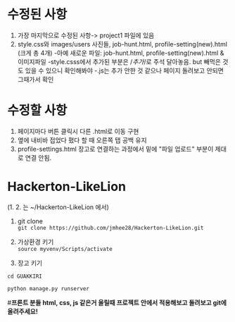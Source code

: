 # 수정된 사항
1. 가장 마지막으로 수정된 사항-> project1 파일에 있음
2. style.css와 images/users 사진들, job-hunt.html, profile-setting(new).html (크게 총 4개)
  -아예 새로운 파일: job-hunt.html, profile-setting(new).html & 이미지파일
  -style.csss에서 추가된 부분은 /*추가*/로 주석 달아놓음. but 빼먹은 것도 있을 수 있으니 확인해봐야
  -.js는 추가 안한 것 같으나 페이지 돌려보고 안되면 그때가서 확인

# **수정할 사항**

1. 페이지마다 버튼 클릭시 다른 .html로 이동 구현
2. 옆에 내비바 접었다 폈다 할 때 오른쪽 탭 공백 유지
3. profile-settings.html 장고로 연결하는 과정에서 밑에 "파일 업로드" 부분이 제대로 연결 안됨. 


# Hackerton-LikeLion

(1. 2. 는 ~/Hackerton-LikeLion 에서)
1. git clone  
 ```git clone https://github.com/jmhee28/Hackerton-LikeLion.git```

2. 가상환경 키기  
 ```source myvenv/Scripts/activate```

3. 장고 키기  

 ```cd GUAKKIRI```  

 ```python manage.py runserver```



#**프론트 분들 html, css, js 같은거 올릴때 프로젝트 안에서 적용해보고 돌려보고 git에 올려주세요!**


